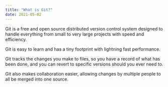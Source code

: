```yaml
---
title: "What is Git?"
date: 2021-05-02
---
```


Git is a free and open source distributed version control system designed to handle everything from small to very large projects with speed and efficiency.

Git is easy to learn and has a tiny footprint with lightning fast performance.

Git tracks the changes you make to files, so you have a record of what has been done, and you can revert to specific versions should you ever need to.

Git also makes collaboration easier, allowing changes by multiple people to all be merged into one source.
